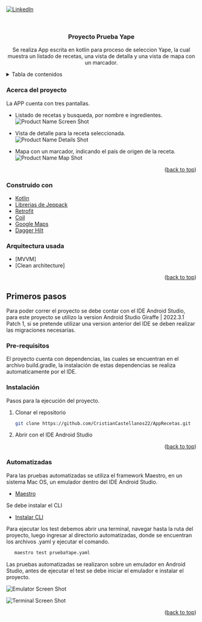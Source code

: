 <div id="top"></div>

[![LinkedIn][linkedin-shield]][linkedin-url]


<!-- PROJECT LOGO -->
<br />
<div align="center">

<h3 align="center">Proyecto Prueba Yape</h3>

  <p align="center">
    Se realiza App escrita en kotlin para proceso de seleccion Yape, la cual muestra un listado de recetas, una vista de detalla y una vista de mapa con un marcador.
    <br />
  </p>
</div>



<!-- TABLE OF CONTENTS -->
<details>
  <summary>Tabla de contenidos</summary>
  <ol>
    <li>
      <a href="#Acerca del proyecto">Acerca del proyecto</a>
      <ul>
        <li><a href="#Construido con">Construido con</a></li>
      </ul>
    </li>
    <li>
      <a href="#Primeros pasos">Primeros pasos</a>
      <ul>
        <li><a href="#Pre-requisitos">Pre-requisitos</a></li>
        <li><a href="#Instalación">Instalación</a></li>
      </ul>
    </li>
    <li>
      <a href="#automatizadas">Pruebas Automatizadas</a>
    </li>
  </ol>
</details>

<!-- ABOUT THE PROJECT -->
### Acerca del proyecto

La APP cuenta con tres pantallas.
* Listado de recetas y busqueda, por nombre e ingredientes.
![Product Name Screen Shot][screenshot-main]

* Vista de detalle para la receta seleccionada.
![Product Name Details Shot][screenshot-details]

* Mapa con un marcador, indicando el país de origen de la receta.
![Product Name Map Shot][screenshot-map]

<p align="right">(<a href="#top">back to top</a>)</p>

### Construido con

* [Kotlin](https://kotlinlang.org/)
* [Librerias de Jeppack](https://developer.android.com/jetpack/androidx/explorer?hl=es-419)
* [Retrofit](https://square.github.io/retrofit/)
* [Coil](https://coil-kt.github.io/coil/compose/)
* [Google Maps](https://developers.google.com/maps/documentation/android-sdk/maps-compose?hl=es-419)
* [Dagger Hilt](https://developer.android.com/training/dependency-injection/hilt-jetpack?hl=es-419)


### Arquitectura usada
* [MVVM]
* [Clean architecture]

<p align="right">(<a href="#top">back to top</a>)</p>

<!-- GETTING STARTED -->
## Primeros pasos

Para poder correr el proyecto se debe contar con el IDE Android Studio, para este proyecto se utilizo la version Android Studio Giraffe | 2022.3.1 Patch 1, si se pretende utilizar una version anterior del IDE se deben realizar las migraciones necesarias.

### Pre-requisitos

El proyecto cuenta con dependencias, las cuales se encuentran en el archivo build.gradle, la instalación de estas dependencias se realiza automaticamente por el IDE.

### Instalación

Pasos para la ejecución del proyecto.

1. Clonar el repositorio
   ```sh
   git clone https://github.com/CristianCastellanos22/AppRecetas.git
   ```
2. Abrir con el IDE Android Studio

<p align="right">(<a href="#top">back to top</a>)</p>

### Automatizadas

Para las pruebas automatizadas se utiliza el framework Maestro, en un sistema Mac OS, un emulador dentro del IDE Android Studio.

* [Maestro](https://maestro.mobile.dev/)

Se debe instalar el CLI

* [Instalar CLI](https://maestro.mobile.dev/getting-started/installing-maestro)

Para ejecutar los test debemos abrir una terminal, navegar hasta la ruta del proyecto, luego ingresar al directorio automatizadas, donde se encuentran los archivos .yaml y ejecutar el comando.

```sh
   maestro test pruebaYape.yaml
   ```

Las pruebas automatizadas se realizaron sobre un emulador en Android Studio, antes de ejecutar el test se debe iniciar el emulador e instalar el proyecto.   

![Emulator Screen Shot][screenshot-test]

![Terminal Screen Shot][emulator-screenshot]


<p align="right">(<a href="#top">back to top</a>)</p>

<!-- MARKDOWN LINKS & IMAGES -->
<!-- https://www.markdownguide.org/basic-syntax/#reference-style-links -->
[linkedin-shield]: https://img.shields.io/badge/-LinkedIn-black.svg?style=for-the-badge&logo=linkedin&colorB=555
[linkedin-url]: https://www.linkedin.com/in/cristianjcb/
[screenshot-main]: images/Main.png
[screenshot-details]: images/Details.png
[screenshot-map]: images/Map.png
[emulator-screenshot]: images/Automatizadas.gif
[screenshot-test]: images/Test.png
